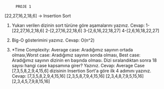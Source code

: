          PROJE 1
[22,27,16,2,18,6] -> Insertion Sort
1.	Yukarı verilen dizinin sort türüne göre aşamalarını yazınız. 
  Cevap:     1-[22,27,16,2,18,6]
                       2-[2,27,16,22,18,6]
                       3-[2,6,16,22,18,27]
            4-[2,6,16,18,22,27]

2.	Big-O gösterimini yazınız.
Cevap:         O(n^2)
3.	*Time Complexity: Average case: Aradığımız sayının ortada olması,Worst case: Aradığımız sayının sonda olması, Best case: Aradığımız sayının dizinin en başında olması.
Dizi sıralandıktan sonra 18 sayısı hangi case kapsamına girer? Yazınız.
Cevap:            Average Case
[7,3,5,8,2,9,4,15,6] dizisinin Insertion Sort'a göre ilk 4 adımını yazınız.
Cevap:     [7,3,5,8,2,9,4,15,16]
                  [2,3,5,8,7,9,4,15,16]
                  [2,3,4,8,7,9,5,15,16]
                   [2,3,4,5,7,9,8,15,16]




